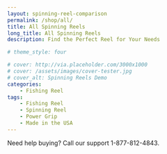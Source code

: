 ```yaml
---
layout: spinning-reel-comparison
permalink: /shop/all/
title: All Spinning Reels
long_title: All Spinning Reels
description: Find the Perfect Reel for Your Needs

# theme_style: four

# cover: http://via.placeholder.com/3000x1000
# cover: /assets/images/cover-tester.jpg
# cover_alt: Spinning Reels Demo
categories: 
    - Fishing Reel
tags: 
    - Fishing Reel
    - Spinning Reel
    - Power Grip
    - Made in the USA
---
```



Need help buying? Call our support 1-877-812-4843.
 